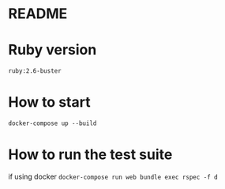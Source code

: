 # README

# Ruby version
``` ruby:2.6-buster ```

# How to start

``` docker-compose up --build ```

# How to run the test suite

if using docker
``` docker-compose run web bundle exec rspec -f d ```

